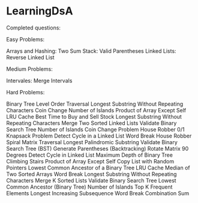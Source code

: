 # LearningDsA

Completed questions:

Easy Problems:

Arrays and Hashing: Two Sum
Stack: Valid Parentheses
Linked Lists: Reverse Linked List

Medium Problems:

Intervales: Merge Intervals

Hard Problems:


Binary Tree Level Order Traversal
Longest Substring Without Repeating Characters
Coin Change
Number of Islands
Product of Array Except Self
LRU Cache
Best Time to Buy and Sell Stock
Longest Substring Without Repeating Characters
Merge Two Sorted Linked Lists
Validate Binary Search Tree
Number of Islands
Coin Change Problem
House Robber
0/1 Knapsack Problem
Detect Cycle in a Linked List
Word Break
House Robber
Spiral Matrix Traversal
Longest Palindromic Substring
Validate Binary Search Tree (BST)
Generate Parentheses (Backtracking)
Rotate Matrix 90 Degrees
Detect Cycle in Linked List
Maximum Depth of Binary Tree
Climbing Stairs
Product of Array Except Self
Copy List with Random Pointers
Lowest Common Ancestor of a Binary Tree
LRU Cache
Median of Two Sorted Arrays
Word Break
Longest Substring Without Repeating Characters
Merge K Sorted Lists
Validate Binary Search Tree
Lowest Common Ancestor (Binary Tree)
Number of Islands
Top K Frequent Elements
Longest Increasing Subsequence
Word Break
Combination Sum